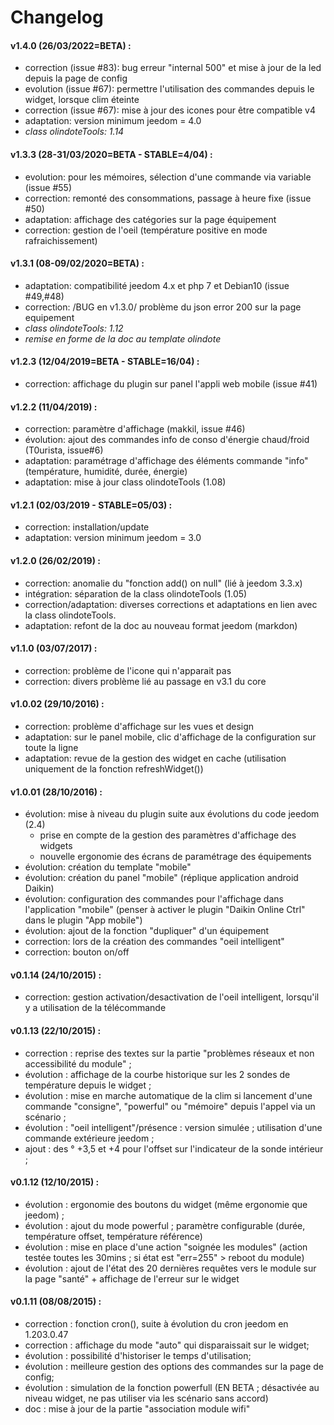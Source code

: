 # Changelog

#### v1.4.0 (26/03/2022=BETA) :
- correction (issue #83): bug erreur "internal 500" et mise à jour de la led depuis la page de config
- evolution (issue #67): permettre l'utilisation des commandes depuis le widget, lorsque clim éteinte
- correction (issue #67): mise à jour des icones pour être compatible v4
- adaptation: version minimum jeedom = 4.0
- _class olindoteTools: 1.14_

#### v1.3.3 (28-31/03/2020=BETA - STABLE=4/04) :
- evolution: pour les mémoires, sélection d'une commande via variable (issue #55)
- correction: remonté des consommations, passage à heure fixe (issue #50)
- adaptation: affichage des catégories sur la page équipement
- correction: gestion de l'oeil (température positive en mode rafraichissement)


#### v1.3.1 (08-09/02/2020=BETA) :
- adaptation: compatibilité jeedom 4.x et php 7 et Debian10 (issue #49,#48)
- correction: /BUG en v1.3.0/ problème du json error 200 sur la page equipement
- _class olindoteTools: 1.12_
- _remise en forme de la doc au template olindote_

#### v1.2.3 (12/04/2019=BETA - STABLE=16/04) :
- correction: affichage du plugin sur panel l'appli web mobile (issue #41)

#### v1.2.2 (11/04/2019) :
- correction: paramètre d'affichage (makkil, issue #46)
- évolution: ajout des commandes info de conso d'énergie chaud/froid (T0urista, issue#6)
- adaptation: paramétrage d'affichage des éléments commande "info" (température, humidité, durée, énergie)
- adaptation: mise à jour class olindoteTools (1.08)

#### v1.2.1 (02/03/2019 - STABLE=05/03) :
- correction: installation/update
- adaptation: version minimum jeedom = 3.0

#### v1.2.0 (26/02/2019) :
- correction: anomalie du "fonction add() on null" (lié à jeedom 3.3.x)
- intégration: séparation de la class olindoteTools (1.05)
- correction/adaptation: diverses corrections et adaptations en lien avec la class olindoteTools.
- adaptation: refont de la doc au nouveau format jeedom (markdon)

#### v1.1.0 (03/07/2017) :
- correction: problème de l'icone qui n'apparait pas
- correction: divers problème lié au passage en v3.1 du core

#### v1.0.02 (29/10/2016) :
- correction: problème d'affichage sur les vues et design
- adaptation: sur le panel mobile, clic d'affichage de la configuration sur toute la ligne
- adaptation: revue de la gestion des widget en cache (utilisation uniquement de la fonction refreshWidget())

#### v1.0.01 (28/10/2016) :
- évolution: mise à niveau du plugin suite aux évolutions du code jeedom (2.4) 
  - prise en compte de la gestion des paramètres d'affichage des widgets
  - nouvelle ergonomie des écrans de paramétrage des équipements
- évolution: création du template "mobile"
- évolution: création du panel "mobile" (réplique application android Daikin)
- évolution: configuration des commandes pour l'affichage dans l'application "mobile" (penser à activer le plugin "Daikin Online Ctrl" dans le plugin "App mobile")
- évolution: ajout de la fonction "dupliquer" d'un équipement
- correction: lors de la création des commandes "oeil intelligent"
- correction: bouton on/off

#### v0.1.14 (24/10/2015) :
- correction: gestion activation/desactivation de l'oeil intelligent, lorsqu'il y a utilisation de la télécommande

#### v0.1.13 (22/10/2015) :
- correction : reprise des textes sur la partie "problèmes réseaux et non accessibilité du module" ;
- évolution : affichage de la courbe historique sur les 2 sondes de température depuis le widget ;
- évolution : mise en marche automatique de la clim si lancement d'une commande "consigne", "powerful" ou "mémoire" depuis l'appel via un scénario ;
- évolution : "oeil intelligent"/présence : version simulée ; utilisation d'une commande extérieure jeedom ;
- ajout : des ° +3,5 et +4 pour l'offset sur l'indicateur de la sonde intérieur ;

#### v0.1.12 (12/10/2015) :
- évolution : ergonomie des boutons du widget (même ergonomie que jeedom) ; 
- évolution : ajout du mode powerful ; paramètre configurable (durée, température offset, température référence)
- évolution : mise en place d'une action "soignée les modules" (action testée toutes les 30mins ; si état est "err=255" > reboot du module)
- évolution : ajout de l'état des 20 dernières requêtes vers le module sur la page "santé" + affichage de l'erreur sur le widget

#### v0.1.11 (08/08/2015) :
- correction : fonction cron(), suite à évolution du cron jeedom en 1.203.0.47
- correction : affichage du mode "auto" qui disparaissait sur le widget; 
- évolution : possibilité d'historiser le temps d'utilisation;
- évolution : meilleure gestion des options des commandes sur la page de config;
- évolution : simulation de la fonction powerfull (EN BETA ; désactivée au niveau widget, ne pas utiliser via les scénario sans accord)
- doc : mise à jour de la partie "association module wifi"
